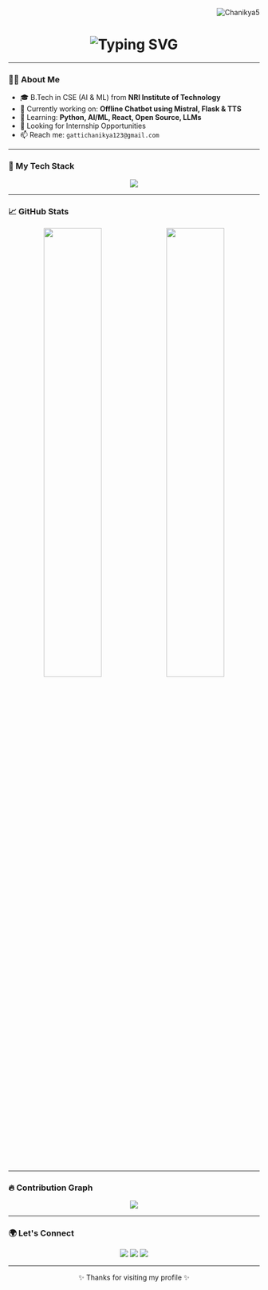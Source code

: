 <!-- GitHub Profile Views -->
<p align="right">
  <img src="https://komarev.com/ghpvc/?username=Chanikya5&label=Profile%20Views&color=blueviolet&style=flat" alt="Chanikya5" />
</p>

<!-- Animated Typing SVG Header -->
<h1 align="center">
  <img src="https://readme-typing-svg.demolab.com?font=Fira+Code&duration=3000&pause=500&color=0FF7F7&vCenter=true&center=true&lines=Hi+%F0%9F%91%8B+I'm+G.+Chanikya;AI%2FML+Enthusiast+%7C+Python+Dev;Building+Offline+AI+Chatbot+with+Mistral;Welcome+to+my+GitHub+Profile!" alt="Typing SVG" />
</h1>

---

### 👨‍💻 About Me
- 🎓 B.Tech in CSE (AI & ML) from **NRI Institute of Technology**
- 🔭 Currently working on: **Offline Chatbot using Mistral, Flask & TTS**
- 🌱 Learning: **Python, AI/ML, React, Open Source, LLMs**
- 💼 Looking for Internship Opportunities
- 📫 Reach me: `gattichanikya123@gmail.com`

---

### 🚀 My Tech Stack

<p align="center">
  <img src="https://skillicons.dev/icons?i=python,flask,react,js,html,css,git,github,vscode,mysql,opencv" />
</p>

---

### 📈 GitHub Stats

<p align="center">
  <img width="48%" src="https://github-readme-stats.vercel.app/api?username=Chanikya5&show_icons=true&theme=radical" />
  <img width="48%" src="https://github-readme-streak-stats.herokuapp.com/?user=Chanikya5&theme=radical" />
</p>

---

### 🔥 Contribution Graph

<p align="center">
  <img src="https://github-readme-activity-graph.vercel.app/graph?username=Chanikya5&theme=react-dark&hide_border=true&area=true" />
</p>

---

### 🌍 Let's Connect

<p align="center">
  <a href="mailto:gattichanikya123@gmail.com"><img src="https://img.shields.io/badge/Email-D14836?style=for-the-badge&logo=gmail&logoColor=white" /></a>
  <a href="https://github.com/Chanikya5"><img src="https://img.shields.io/badge/GitHub-100000?style=for-the-badge&logo=github&logoColor=white" /></a>
  <a href="https://www.linkedin.com/in/your-linkedin-id/"><img src="https://img.shields.io/badge/LinkedIn-0A66C2?style=for-the-badge&logo=linkedin&logoColor=white" /></a>
</p>

---

<!-- Footer -->
<p align="center">
  ✨ Thanks for visiting my profile ✨
</p>
